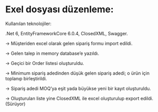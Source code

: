 # Exel dosyası düzenleme:

Kullanılan teknolojiler:

.Net 6, EntityFrameworkCore 6.0.4, ClosedXML, Swagger.

→ Müşteriden excel olarak gelen sipariş formu import edildi.

→ Gelen talep in memory database’e yazıldı.

→ Geçici bir Order listesi oluşturuldu.

→ Minimum sipariş adedinden düşük gelen sipariş adedi; o ürün için toplanıp birleştirildi.

→ Sipariş adedi MOQ’ya eşit yada büyükse yeni bir kayıt oluşturuldu.

→ Oluşturulan liste yine ClosedXML ile excel oluşturulup export edildi. (Sürüyor)